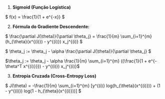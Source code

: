 1. **Sigmoid (Função Logística)**

$ f(x) = \frac{1}{1 + e^{-x}} $

2. **Fórmula do Gradiente Descendente:**

$ \frac{\partial J(\theta)}{\partial \theta_j} = \frac{1}{m} \sum_{i=1}^{m} (h_{\theta}(x^{(i)}) - y^{(i)}) x_j^{(i)} $

$ \theta_j := \theta_j - \alpha \frac{\partial J(\theta)}{\partial \theta_j} $

$\theta_j := \theta_j - \alpha \frac{1}{m} \sum_{i=1}^{m} ((\frac{1}{1 + e^{-\theta^T x^{(i)}}}) - y^{(i)}) x_j^{(i)}$

3. **Entropia Cruzada (Cross-Entropy Loss)**

$ J(\theta) = -\frac{1}{m} \sum_{i=1}^{m} [y^{(i)} log(h_{\theta}(x^{(i)})) + (1 - y^{(i)}) log(1 - h_{\theta}(x^{(i)}))] $
